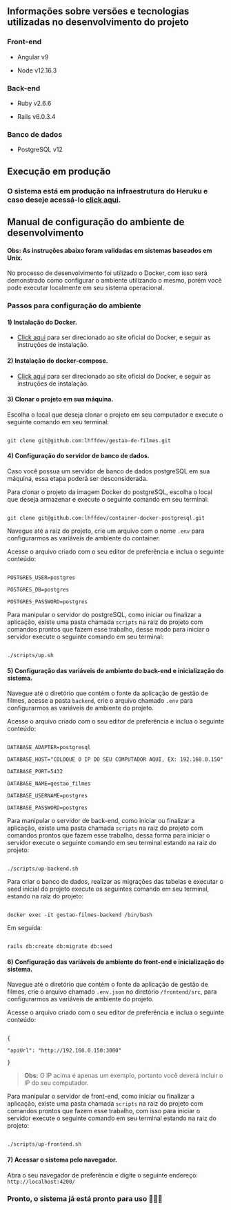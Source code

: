 
## Informações sobre versões e tecnologias utilizadas no desenvolvimento do projeto

### Front-end

- Angular v9

- Node v12.16.3

### Back-end

- Ruby v2.6.6

- Rails v6.0.3.4

### Banco de dados

- PostgreSQL v12

## Execução em produção
### O sistema está em produção na infraestrutura do Heruku e caso deseje acessá-lo [click aqui](https://gestao-de-filmes.herokuapp.com/filmes).


## Manual de configuração do ambiente de desenvolvimento

#### Obs: As instruções abaixo foram validadas em sistemas baseados em Unix.

No processo de desenvolvimento foi utilizado o Docker, com isso será demonstrado como configurar o ambiente utilizando o mesmo, porém você pode executar localmente em seu sistema operacional.

  

### Passos para configuração do ambiente

#### 1) Instalação do Docker.

-  [Click aqui](https://docs.docker.com/engine/install/) para ser direcionado ao site oficial do Docker, e seguir as instruções de instalação.

  

#### 2) Instalação do docker-compose.

-  [Click aqui](https://docs.docker.com/compose/install/) para ser direcionado ao site oficial do Docker, e seguir as instruções de instalação.

  

#### 3) Clonar o projeto em sua máquina.

Escolha o local que deseja clonar o projeto em seu computador e execute o seguinte comando em seu terminal:

```

git clone git@github.com:lhffdev/gestao-de-filmes.git

```

#### 4) Configuração do servidor de banco de dados.

Caso você possua um servidor de banco de dados postgreSQL em sua máquina, essa etapa poderá ser desconsiderada.

  

Para clonar o projeto da imagem Docker do postgreSQL, escolha o local que deseja armazenar e execute o seguinte comando em seu terminal:

```

git clone git@github.com:lhffdev/container-docker-postgresql.git

```

Navegue até a raiz do projeto, crie um arquivo com o nome `.env` para configurarmos as variáveis de ambiente do container.

Acesse o arquivo criado com o seu editor de preferência e inclua o seguinte conteúdo:

```

POSTGRES_USER=postgres

POSTGRES_DB=postgres

POSTGRES_PASSWORD=postgres

```

Para manipular o servidor do postgreSQL, como iniciar ou finalizar a aplicação, existe uma pasta chamada ``scripts`` na raiz do projeto com comandos prontos que fazem esse trabalho, desse modo para iniciar o servidor execute o seguinte comando em seu terminal:

```

./scripts/up.sh

```

  

#### 5) Configuração das variáveis de ambiente do back-end e inicialização do sistema.

Navegue até o diretório que contém o fonte da aplicação de gestão de filmes, acesse a pasta ``backend``, crie o arquivo chamado ``.env`` para configurarmos as variáveis de ambiente do projeto.

Acesse o arquivo criado com o seu editor de preferência e inclua o seguinte conteúdo:

```

DATABASE_ADAPTER=postgresql

DATABASE_HOST="COLOQUE O IP DO SEU COMPUTADOR AQUI, EX: 192.168.0.150"

DATABASE_PORT=5432

DATABASE_NAME=gestao_filmes

DATABASE_USERNAME=postgres

DATABASE_PASSWORD=postgres

```

Para manipular o servidor de back-end, como iniciar ou finalizar a aplicação, existe uma pasta chamada ``scripts`` na raiz do projeto com comandos prontos que fazem esse trabalho, dessa forma para iniciar o servidor execute o seguinte comando em seu terminal estando na raiz do projeto:

```

./scripts/up-backend.sh

```

Para criar o banco de dados, realizar as migrações das tabelas e executar o seed inicial do projeto execute os seguintes comando em seu terminal, estando na raiz do projeto:

```

docker exec -it gestao-filmes-backend /bin/bash

```

Em seguida:

```

rails db:create db:migrate db:seed

```

#### 6) Configuração das variáveis de ambiente do front-end e inicialização do sistema.

Navegue até o diretório que contém o fonte da aplicação de gestão de filmes, crie o arquivo chamado ``.env.json`` no diretório ``/frontend/src``, para configurarmos as variáveis de ambiente do projeto.

Acesse o arquivo criado com o seu editor de preferência e inclua o seguinte conteúdo:

```

{

"apiUrl": "http://192.168.0.150:3000"

}

```

>**Obs:** O IP acima é apenas um exemplo, portanto você deverá incluir o IP do seu computador.

  

Para manipular o servidor de front-end, como iniciar ou finalizar a aplicação, existe uma pasta chamada ``scripts`` na raiz do projeto com comandos prontos que fazem esse trabalho, com isso para iniciar o servidor execute o seguinte comando em seu terminal estando na raiz do projeto:

```

./scripts/up-frontend.sh

```

#### 7) Acessar o sistema pelo navegador.

Abra o seu navegador de preferência e digite o seguinte endereço: ``http://localhost:4200/``

  

### Pronto, o sistema já está pronto para uso 🎉🎉🎉